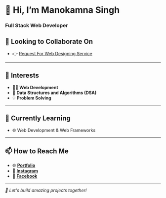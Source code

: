 # 👋 Hi, I’m **Manokamna Singh**
### **Full Stack Web Developer**
## 💞️ **Looking to Collaborate On**
- 👉 [Request For Web Designing Service](https://tinyurl.com/33ar4mzz)
---
## 👀 **Interests**
- 🧑‍💻 **Web Development**  
- 🧠 **Data Structures and Algorithms (DSA)**  
- 💡 **Problem Solving**  
---
## 🌱 **Currently Learning**
- 🌐 Web Development & Web Frameworks
---
## 📫 **How to Reach Me**
- 🌐 [**Portfolio**](https://manokamnasingh1.github.io/Portfolio1/)
- 📸 [**Instagram**](https://www.instagram.com/manokamnasingh.official)
- 📘 [**Facebook**](https://www.facebook.com/manokamna.singh.7771/)
---
_💬 Let's build amazing projects together!_
